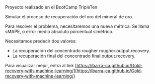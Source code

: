 Proyecto realizado en el BootCamp TripleTen

Simular el proceso de recuperación del oro del mineral de oro.

Para resolver el problema, necesitaremos una nueva métrica. Se llama sMAPE, o error medio absoluto porcentual simétrico.

Necesitamos predecir dos valores:

- La recuperación del concentrado rougher rougher.output.recovery.
- La recuperación final del concentrado final.output.recovery.

Para visualizar mejor, entra al link [https://ibarra-ca.github.io/Gold-recovery-with-machine-learning/](https://ibarra-ca.github.io/Gold-recovery-with-machine-learning/)
